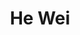 ---
# Display name

title: He Wei
user_groups: ["Graduated Ph.D Students"]



organizations:
- name: 2003-2008 

Interests:
- Modeling and simulations for dislocations in crystals in the framework of Peierls-Nabarro model.

---